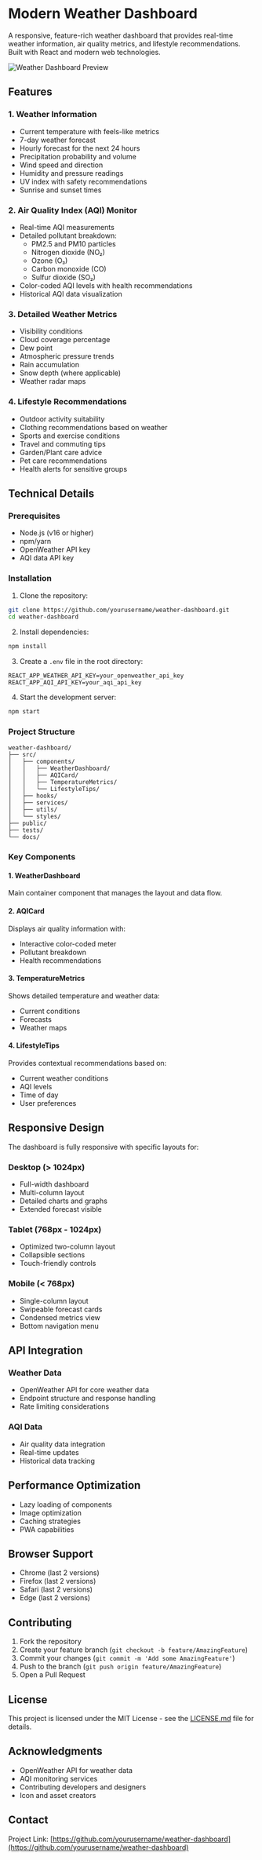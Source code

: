 # Modern Weather Dashboard

A responsive, feature-rich weather dashboard that provides real-time weather information, air quality metrics, and lifestyle recommendations. Built with React and modern web technologies.

![Weather Dashboard Preview](/api/placeholder/800/400)

## Features

### 1. Weather Information
- Current temperature with feels-like metrics
- 7-day weather forecast
- Hourly forecast for the next 24 hours
- Precipitation probability and volume
- Wind speed and direction
- Humidity and pressure readings
- UV index with safety recommendations
- Sunrise and sunset times

### 2. Air Quality Index (AQI) Monitor
- Real-time AQI measurements
- Detailed pollutant breakdown:
  - PM2.5 and PM10 particles
  - Nitrogen dioxide (NO₂)
  - Ozone (O₃)
  - Carbon monoxide (CO)
  - Sulfur dioxide (SO₂)
- Color-coded AQI levels with health recommendations
- Historical AQI data visualization

### 3. Detailed Weather Metrics
- Visibility conditions
- Cloud coverage percentage
- Dew point
- Atmospheric pressure trends
- Rain accumulation
- Snow depth (where applicable)
- Weather radar maps

### 4. Lifestyle Recommendations
- Outdoor activity suitability
- Clothing recommendations based on weather
- Sports and exercise conditions
- Travel and commuting tips
- Garden/Plant care advice
- Pet care recommendations
- Health alerts for sensitive groups

## Technical Details

### Prerequisites
- Node.js (v16 or higher)
- npm/yarn
- OpenWeather API key
- AQI data API key

### Installation

1. Clone the repository:
```bash
git clone https://github.com/yourusername/weather-dashboard.git
cd weather-dashboard
```

2. Install dependencies:
```bash
npm install
```

3. Create a `.env` file in the root directory:
```env
REACT_APP_WEATHER_API_KEY=your_openweather_api_key
REACT_APP_AQI_API_KEY=your_aqi_api_key
```

4. Start the development server:
```bash
npm start
```

### Project Structure
```
weather-dashboard/
├── src/
│   ├── components/
│   │   ├── WeatherDashboard/
│   │   ├── AQICard/
│   │   ├── TemperatureMetrics/
│   │   └── LifestyleTips/
│   ├── hooks/
│   ├── services/
│   ├── utils/
│   └── styles/
├── public/
├── tests/
└── docs/
```

### Key Components

#### 1. WeatherDashboard
Main container component that manages the layout and data flow.

#### 2. AQICard
Displays air quality information with:
- Interactive color-coded meter
- Pollutant breakdown
- Health recommendations

#### 3. TemperatureMetrics
Shows detailed temperature and weather data:
- Current conditions
- Forecasts
- Weather maps

#### 4. LifestyleTips
Provides contextual recommendations based on:
- Current weather conditions
- AQI levels
- Time of day
- User preferences

## Responsive Design

The dashboard is fully responsive with specific layouts for:

### Desktop (> 1024px)
- Full-width dashboard
- Multi-column layout
- Detailed charts and graphs
- Extended forecast visible

### Tablet (768px - 1024px)
- Optimized two-column layout
- Collapsible sections
- Touch-friendly controls

### Mobile (< 768px)
- Single-column layout
- Swipeable forecast cards
- Condensed metrics view
- Bottom navigation menu

## API Integration

### Weather Data
- OpenWeather API for core weather data
- Endpoint structure and response handling
- Rate limiting considerations

### AQI Data
- Air quality data integration
- Real-time updates
- Historical data tracking

## Performance Optimization

- Lazy loading of components
- Image optimization
- Caching strategies
- PWA capabilities

## Browser Support

- Chrome (last 2 versions)
- Firefox (last 2 versions)
- Safari (last 2 versions)
- Edge (last 2 versions)

## Contributing

1. Fork the repository
2. Create your feature branch (`git checkout -b feature/AmazingFeature`)
3. Commit your changes (`git commit -m 'Add some AmazingFeature'`)
4. Push to the branch (`git push origin feature/AmazingFeature`)
5. Open a Pull Request

## License

This project is licensed under the MIT License - see the [LICENSE.md](LICENSE.md) file for details.

## Acknowledgments

- OpenWeather API for weather data
- AQI monitoring services
- Contributing developers and designers
- Icon and asset creators

## Contact

Project Link: [https://github.com/yourusername/weather-dashboard](https://github.com/yourusername/weather-dashboard)
